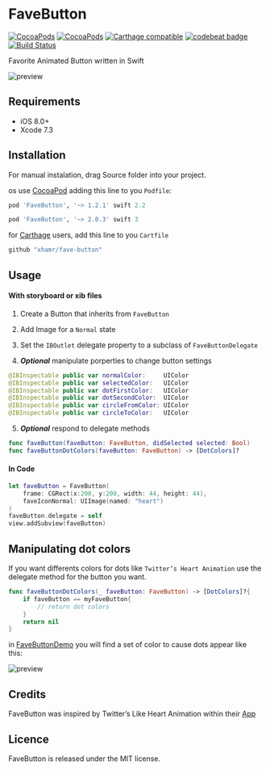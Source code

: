 # FaveButton

[![CocoaPods](https://img.shields.io/cocoapods/p/FaveButton.svg)](https://cocoapods.org/pods/FaveButton)
[![CocoaPods](https://img.shields.io/cocoapods/v/FaveButton.svg)](http://cocoapods.org/pods/FaveButton)
[![Carthage compatible](https://img.shields.io/badge/Carthage-compatible-4BC51D.svg?style=flat)](https://github.com/xhamr/fave-button)
[![codebeat badge](https://codebeat.co/badges/580517f8-efc8-4d20-89aa-900531610144)](https://codebeat.co/projects/github-com-xhamr-fave-button)
[![Build Status](https://travis-ci.org/xhamr/fave-button.svg?branch=master)](https://travis-ci.org/xhamr/fave-button)

Favorite Animated Button written in Swift


![preview](https://github.com/xhamr/fave-button/blob/master/fave-button1.gif)


## Requirements

- iOS 8.0+
- Xcode 7.3

## Installation

For manual instalation, drag Source folder into your project.

os use [CocoaPod](https://cocoapods.org) adding this line to you `Podfile`:

```ruby
pod 'FaveButton', '~> 1.2.1' swift 2.2

pod 'FaveButton', '~> 2.0.3' swift 3
```

for [Carthage](https://github.com/Carthage/Carthage) users, add this line to you `Cartfile`

```ruby
github "xhamr/fave-button"
```


## Usage

#### With storyboard or xib files

1) Create a Button that inherits from `FaveButton`

2) Add Image for a `Normal` state

3) Set the `IBOutlet` delegate property to a subclass of `FaveButtonDelegate`

4) ___Optional___ manipulate porperties to change button settings

```swift
@IBInspectable public var normalColor:     UIColor
@IBInspectable public var selectedColor:   UIColor
@IBInspectable public var dotFirstColor:   UIColor
@IBInspectable public var dotSecondColor:  UIColor
@IBInspectable public var circleFromColor: UIColor
@IBInspectable public var circleToColor:   UIColor
```
 
 5) ___Optional___ respond to delegate methods

 ```swift
func faveButton(faveButton: FaveButton, didSelected selected: Bool)    
func faveButtonDotColors(faveButton: FaveButton) -> [DotColors]?     
 ```


#### In Code

```swift
let faveButton = FaveButton(
    frame: CGRect(x:200, y:200, width: 44, height: 44),
    faveIconNormal: UIImage(named: "heart")
)
faveButton.delegate = self
view.addSubview(faveButton)
```

## Manipulating dot colors

If you want differents colors for dots like `Twitter’s Heart Animation` use the delegate method for the button you want.

```swift
func faveButtonDotColors(_ faveButton: FaveButton) -> [DotColors]?{
	if faveButton == myFaveButton{
		// return dot colors
	}
	return nil
}
```

in [FaveButtonDemo](https://github.com/xhamr/fave-button/tree/master/FaveButtonDemo) you will find a set of color to cause dots appear like this:

![preview](https://github.com/xhamr/fave-button/blob/master/fave-button2.gif)



## Credits

FaveButton was inspired by Twitter’s Like Heart Animation within their [App](https://itunes.apple.com/us/app/twitter/id333903271)


## Licence

FaveButton is released under the MIT license.











